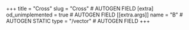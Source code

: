 +++
title = "Cross"
slug = "Cross" # AUTOGEN FIELD
[extra]
od_unimplemented = true # AUTOGEN FIELD
[[extra.args]]
name = "B" # AUTOGEN STATIC
type = "/vector" # AUTOGEN FIELD
+++